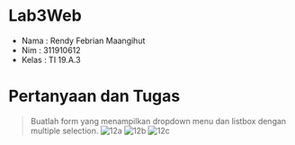 # Lab3Web

- Nama : Rendy Febrian Maangihut
- Nim : 311910612
- Kelas : TI 19.A.3

# Pertanyaan dan Tugas
> Buatlah form yang menampilkan dropdown menu dan listbox dengan multiple selection.
> ![12a](https://user-images.githubusercontent.com/59887134/114162744-98cf7480-9953-11eb-94fd-fb50787d9fca.png)
> ![12b](https://user-images.githubusercontent.com/59887134/114162753-9b31ce80-9953-11eb-9378-2e435edab74f.png)
> ![12c](https://user-images.githubusercontent.com/59887134/114162770-9cfb9200-9953-11eb-9512-311fba10e7c5.png)

